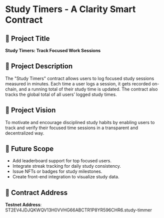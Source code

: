 # Study Timers - A Clarity Smart Contract

## 📌 Project Title

**Study Timers: Track Focused Work Sessions**

## 📖 Project Description

The "Study Timers" contract allows users to log focused study sessions measured in minutes. Each time a user logs a session, it gets recorded on-chain, and a running total of their study time is updated. The contract also tracks the global total of all users’ logged study times.

## 🌟 Project Vision

To motivate and encourage disciplined study habits by enabling users to track and verify their focused time sessions in a transparent and decentralized way.

## 🔮 Future Scope

- Add leaderboard support for top focused users.
- Integrate streak tracking for daily study consistency.
- Issue NFTs or badges for study milestones.
- Create front-end integration to visualize study data.

## 📄 Contract Address

**Testnet Address**: ST2EV4JDJQKWQV13H0VVHG66ABCTR1P8YR596CHR6.study-timmer
